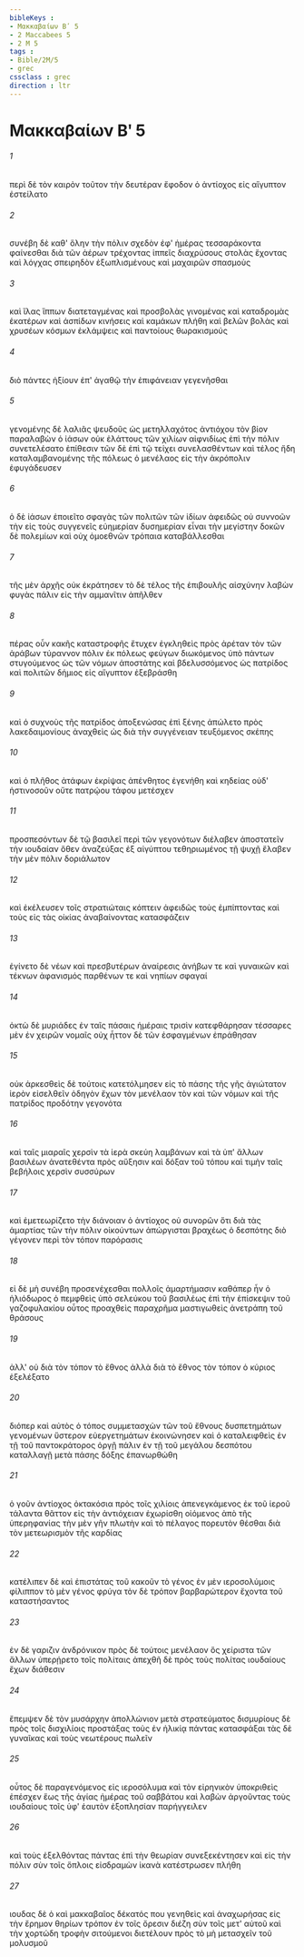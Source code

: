 ```yaml
---
bibleKeys : 
- Μακκαβαίων Βʹ 5
- 2 Maccabees 5
- 2 M 5
tags : 
- Bible/2M/5
- grec
cssclass : grec
direction : ltr
---
```


# Μακκαβαίων Βʹ 5

###### 1
περὶ δὲ τὸν καιρὸν τοῦτον τὴν δευτέραν ἔφοδον ὁ ἀντίοχος εἰς αἴγυπτον ἐστείλατο
###### 2
συνέβη δὲ καθ' ὅλην τὴν πόλιν σχεδὸν ἐφ' ἡμέρας τεσσαράκοντα φαίνεσθαι διὰ τῶν ἀέρων τρέχοντας ἱππεῖς διαχρύσους στολὰς ἔχοντας καὶ λόγχας σπειρηδὸν ἐξωπλισμένους καὶ μαχαιρῶν σπασμοὺς
###### 3
καὶ ἴλας ἵππων διατεταγμένας καὶ προσβολὰς γινομένας καὶ καταδρομὰς ἑκατέρων καὶ ἀσπίδων κινήσεις καὶ καμάκων πλήθη καὶ βελῶν βολὰς καὶ χρυσέων κόσμων ἐκλάμψεις καὶ παντοίους θωρακισμούς
###### 4
διὸ πάντες ἠξίουν ἐπ' ἀγαθῷ τὴν ἐπιφάνειαν γεγενῆσθαι
###### 5
γενομένης δὲ λαλιᾶς ψευδοῦς ὡς μετηλλαχότος ἀντιόχου τὸν βίον παραλαβὼν ὁ ἰάσων οὐκ ἐλάττους τῶν χιλίων αἰφνιδίως ἐπὶ τὴν πόλιν συνετελέσατο ἐπίθεσιν τῶν δὲ ἐπὶ τῷ τείχει συνελασθέντων καὶ τέλος ἤδη καταλαμβανομένης τῆς πόλεως ὁ μενέλαος εἰς τὴν ἀκρόπολιν ἐφυγάδευσεν
###### 6
ὁ δὲ ἰάσων ἐποιεῖτο σφαγὰς τῶν πολιτῶν τῶν ἰδίων ἀφειδῶς οὐ συννοῶν τὴν εἰς τοὺς συγγενεῖς εὐημερίαν δυσημερίαν εἶναι τὴν μεγίστην δοκῶν δὲ πολεμίων καὶ οὐχ ὁμοεθνῶν τρόπαια καταβάλλεσθαι
###### 7
τῆς μὲν ἀρχῆς οὐκ ἐκράτησεν τὸ δὲ τέλος τῆς ἐπιβουλῆς αἰσχύνην λαβὼν φυγὰς πάλιν εἰς τὴν αμμανῖτιν ἀπῆλθεν
###### 8
πέρας οὖν κακῆς καταστροφῆς ἔτυχεν ἐγκληθεὶς πρὸς ἀρέταν τὸν τῶν ἀράβων τύραννον πόλιν ἐκ πόλεως φεύγων διωκόμενος ὑπὸ πάντων στυγούμενος ὡς τῶν νόμων ἀποστάτης καὶ βδελυσσόμενος ὡς πατρίδος καὶ πολιτῶν δήμιος εἰς αἴγυπτον ἐξεβράσθη
###### 9
καὶ ὁ συχνοὺς τῆς πατρίδος ἀποξενώσας ἐπὶ ξένης ἀπώλετο πρὸς λακεδαιμονίους ἀναχθεὶς ὡς διὰ τὴν συγγένειαν τευξόμενος σκέπης
###### 10
καὶ ὁ πλῆθος ἀτάφων ἐκρίψας ἀπένθητος ἐγενήθη καὶ κηδείας οὐδ' ἡστινοσοῦν οὔτε πατρῴου τάφου μετέσχεν
###### 11
προσπεσόντων δὲ τῷ βασιλεῖ περὶ τῶν γεγονότων διέλαβεν ἀποστατεῖν τὴν ιουδαίαν ὅθεν ἀναζεύξας ἐξ αἰγύπτου τεθηριωμένος τῇ ψυχῇ ἔλαβεν τὴν μὲν πόλιν δοριάλωτον
###### 12
καὶ ἐκέλευσεν τοῖς στρατιώταις κόπτειν ἀφειδῶς τοὺς ἐμπίπτοντας καὶ τοὺς εἰς τὰς οἰκίας ἀναβαίνοντας κατασφάζειν
###### 13
ἐγίνετο δὲ νέων καὶ πρεσβυτέρων ἀναίρεσις ἀνήβων τε καὶ γυναικῶν καὶ τέκνων ἀφανισμός παρθένων τε καὶ νηπίων σφαγαί
###### 14
ὀκτὼ δὲ μυριάδες ἐν ταῖς πάσαις ἡμέραις τρισὶν κατεφθάρησαν τέσσαρες μὲν ἐν χειρῶν νομαῖς οὐχ ἧττον δὲ τῶν ἐσφαγμένων ἐπράθησαν
###### 15
οὐκ ἀρκεσθεὶς δὲ τούτοις κατετόλμησεν εἰς τὸ πάσης τῆς γῆς ἁγιώτατον ἱερὸν εἰσελθεῖν ὁδηγὸν ἔχων τὸν μενέλαον τὸν καὶ τῶν νόμων καὶ τῆς πατρίδος προδότην γεγονότα
###### 16
καὶ ταῖς μιαραῖς χερσὶν τὰ ἱερὰ σκεύη λαμβάνων καὶ τὰ ὑπ' ἄλλων βασιλέων ἀνατεθέντα πρὸς αὔξησιν καὶ δόξαν τοῦ τόπου καὶ τιμὴν ταῖς βεβήλοις χερσὶν συσσύρων
###### 17
καὶ ἐμετεωρίζετο τὴν διάνοιαν ὁ ἀντίοχος οὐ συνορῶν ὅτι διὰ τὰς ἁμαρτίας τῶν τὴν πόλιν οἰκούντων ἀπώργισται βραχέως ὁ δεσπότης διὸ γέγονεν περὶ τὸν τόπον παρόρασις
###### 18
εἰ δὲ μὴ συνέβη προσενέχεσθαι πολλοῖς ἁμαρτήμασιν καθάπερ ἦν ὁ ἡλιόδωρος ὁ πεμφθεὶς ὑπὸ σελεύκου τοῦ βασιλέως ἐπὶ τὴν ἐπίσκεψιν τοῦ γαζοφυλακίου οὗτος προαχθεὶς παραχρῆμα μαστιγωθεὶς ἀνετράπη τοῦ θράσους
###### 19
ἀλλ' οὐ διὰ τὸν τόπον τὸ ἔθνος ἀλλὰ διὰ τὸ ἔθνος τὸν τόπον ὁ κύριος ἐξελέξατο
###### 20
διόπερ καὶ αὐτὸς ὁ τόπος συμμετασχὼν τῶν τοῦ ἔθνους δυσπετημάτων γενομένων ὕστερον εὐεργετημάτων ἐκοινώνησεν καὶ ὁ καταλειφθεὶς ἐν τῇ τοῦ παντοκράτορος ὀργῇ πάλιν ἐν τῇ τοῦ μεγάλου δεσπότου καταλλαγῇ μετὰ πάσης δόξης ἐπανωρθώθη
###### 21
ὁ γοῦν ἀντίοχος ὀκτακόσια πρὸς τοῖς χιλίοις ἀπενεγκάμενος ἐκ τοῦ ἱεροῦ τάλαντα θᾶττον εἰς τὴν ἀντιόχειαν ἐχωρίσθη οἰόμενος ἀπὸ τῆς ὑπερηφανίας τὴν μὲν γῆν πλωτὴν καὶ τὸ πέλαγος πορευτὸν θέσθαι διὰ τὸν μετεωρισμὸν τῆς καρδίας
###### 22
κατέλιπεν δὲ καὶ ἐπιστάτας τοῦ κακοῦν τὸ γένος ἐν μὲν ιεροσολύμοις φίλιππον τὸ μὲν γένος φρύγα τὸν δὲ τρόπον βαρβαρώτερον ἔχοντα τοῦ καταστήσαντος
###### 23
ἐν δὲ γαριζιν ἀνδρόνικον πρὸς δὲ τούτοις μενέλαον ὃς χείριστα τῶν ἄλλων ὑπερῄρετο τοῖς πολίταις ἀπεχθῆ δὲ πρὸς τοὺς πολίτας ιουδαίους ἔχων διάθεσιν
###### 24
ἔπεμψεν δὲ τὸν μυσάρχην ἀπολλώνιον μετὰ στρατεύματος δισμυρίους δὲ πρὸς τοῖς δισχιλίοις προστάξας τοὺς ἐν ἡλικίᾳ πάντας κατασφάξαι τὰς δὲ γυναῖκας καὶ τοὺς νεωτέρους πωλεῖν
###### 25
οὗτος δὲ παραγενόμενος εἰς ιεροσόλυμα καὶ τὸν εἰρηνικὸν ὑποκριθεὶς ἐπέσχεν ἕως τῆς ἁγίας ἡμέρας τοῦ σαββάτου καὶ λαβὼν ἀργοῦντας τοὺς ιουδαίους τοῖς ὑφ' ἑαυτὸν ἐξοπλησίαν παρήγγειλεν
###### 26
καὶ τοὺς ἐξελθόντας πάντας ἐπὶ τὴν θεωρίαν συνεξεκέντησεν καὶ εἰς τὴν πόλιν σὺν τοῖς ὅπλοις εἰσδραμὼν ἱκανὰ κατέστρωσεν πλήθη
###### 27
ιουδας δὲ ὁ καὶ μακκαβαῖος δέκατός που γενηθεὶς καὶ ἀναχωρήσας εἰς τὴν ἔρημον θηρίων τρόπον ἐν τοῖς ὄρεσιν διέζη σὺν τοῖς μετ' αὐτοῦ καὶ τὴν χορτώδη τροφὴν σιτούμενοι διετέλουν πρὸς τὸ μὴ μετασχεῖν τοῦ μολυσμοῦ
